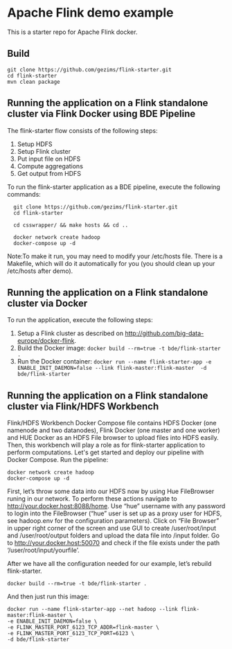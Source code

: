 # Apache Flink demo example
This is a starter repo for Apache Flink docker.

## Build
```
git clone https://github.com/gezims/flink-starter.git
cd flink-starter
mvn clean package
```

## Running the application on a Flink standalone cluster via Flink Docker using BDE Pipeline

The flink-starter flow consists of the following steps:

1. Setup HDFS
2. Setup Flink cluster
3. Put input file on HDFS
4. Compute aggregations
5. Get output from HDFS

To run the flink-starter application as a BDE pipeline, execute the following commands:
```
  git clone https://github.com/gezims/flink-starter.git
  cd flink-starter

  cd csswrapper/ && make hosts && cd ..

  docker network create hadoop
  docker-compose up -d
```
Note:To make it run, you may need to modify your /etc/hosts file. There is a Makefile, which will do it automatically for you (you should clean up your /etc/hosts after demo).

## Running the application on a Flink standalone cluster via Docker

To run the application, execute the following steps:

1. Setup a Flink cluster as described on http://github.com/big-data-europe/docker-flink.
2. Build the Docker image: 
`docker build --rm=true -t bde/flink-starter .`
3. Run the Docker container: 
`docker run --name flink-starter-app -e ENABLE_INIT_DAEMON=false --link flink-master:flink-master  -d bde/flink-starter`

## Running the application on a Flink standalone cluster via Flink/HDFS Workbench

Flink/HDFS Workbench Docker Compose file contains HDFS Docker (one namenode and two datanodes), Flink Docker (one master and one worker) and HUE Docker as an HDFS File browser to upload files into HDFS easily. Then, this workbench will play a role as for flink-starter application to perform computations.
Let's get started and deploy our pipeline with Docker Compose. 
Run the pipeline:

  ```
docker network create hadoop
docker-compose up -d
  ```
First, let’s throw some data into our HDFS now by using Hue FileBrowser runing in our network. To perform these actions navigate to http://your.docker.host:8088/home. Use “hue” username with any password to login into the FileBrowser (“hue” user is set up as a proxy user for HDFS, see hadoop.env for the configuration parameters). Click on “File Browser” in upper right corner of the screen and use GUI to create /user/root/input and /user/root/output folders and upload the data file into /input folder.
Go to http://your.docker.host:50070 and check if the file exists under the path ‘/user/root/input/yourfile’.

After we have all the configuration needed for our example, let’s rebuild flink-starter.

```
docker build --rm=true -t bde/flink-starter .
```
And then just run this image:
```
docker run --name flink-starter-app --net hadoop --link flink-master:flink-master \
-e ENABLE_INIT_DAEMON=false \
-e FLINK_MASTER_PORT_6123_TCP_ADDR=flink-master \
-e FLINK_MASTER_PORT_6123_TCP_PORT=6123 \
-d bde/flink-starter
```

